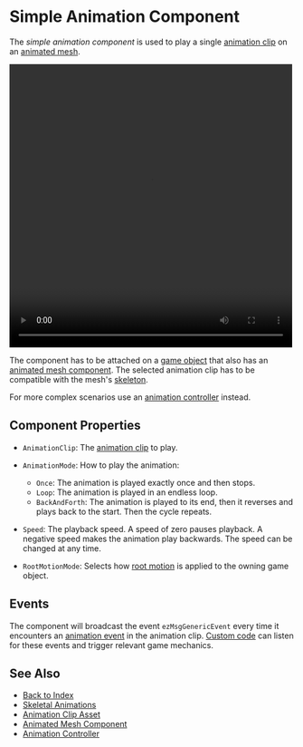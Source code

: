 # Simple Animation Component

The *simple animation component* is used to play a single [animation clip](animation-clip-asset.md) on an [animated mesh](animated-mesh-component.md).

<video src="../media/skeletal-anim.webm" width="500" height="500" autoplay loop></video>

The component has to be attached on a [game object](../../runtime/world/game-objects.md) that also has an [animated mesh component](animated-mesh-component.md). The selected animation clip has to be compatible with the mesh's [skeleton](skeleton-asset.md).

For more complex scenarios use an [animation controller](animation-controller/animation-controller-overview.md) instead.

## Component Properties

* `AnimationClip`: The [animation clip](animation-clip-asset.md) to play.

* `AnimationMode`: How to play the animation:

  * `Once`: The animation is played exactly once and then stops.
  * `Loop`: The animation is played in an endless loop.
  * `BackAndForth`: The animation is played to its end, then it reverses and plays back to the start. Then the cycle repeats.

* `Speed`: The playback speed. A speed of zero pauses playback. A negative speed makes the animation play backwards. The speed can be changed at any time.

* `RootMotionMode`: Selects how [root motion](root-motion.md) is applied to the owning game object.

## Events

The component will broadcast the event `ezMsgGenericEvent` every time it encounters an [animation event](animation-events.md) in the animation clip. [Custom code](../../custom-code/custom-code-overview.md) can listen for these events and trigger relevant game mechanics.

## See Also

* [Back to Index](../../index.md)
* [Skeletal Animations](skeletal-animation-overview.md)
* [Animation Clip Asset](animation-clip-asset.md)
* [Animated Mesh Component](animated-mesh-component.md)
* [Animation Controller](animation-controller/animation-controller-overview.md)

